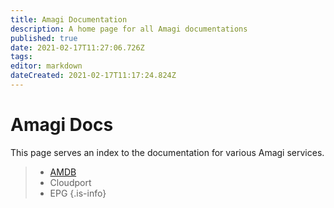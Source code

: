 ```yaml
---
title: Amagi Documentation
description: A home page for all Amagi documentations
published: true
date: 2021-02-17T11:27:06.726Z
tags: 
editor: markdown
dateCreated: 2021-02-17T11:17:24.824Z
---
```


# Amagi Docs

This page serves an index to the documentation for various Amagi services.

> - [AMDB]([AMDB](/en/amdb)) 
> - Cloudport
> - EPG
{.is-info}